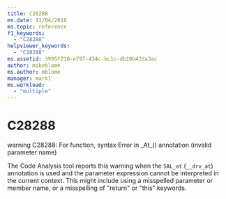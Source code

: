```yaml
---
title: C28288
ms.date: 11/04/2016
ms.topic: reference
f1_keywords:
  - "C28288"
helpviewer_keywords:
  - "C28288"
ms.assetid: 3995f210-e797-434c-bc1c-db10b42da3ac
author: mikeblome
ms.author: mblome
manager: markl
ms.workload:
  - "multiple"
---
```

# C28288
warning C28288: For function, syntax Error in \_At\_() annotation (invalid parameter name)

 The Code Analysis tool reports this warning when the `SAL_at` (`__drv_at`) annotation is used and the parameter expression cannot be interpreted in the current context. This might include using a misspelled parameter or member name, or a misspelling of "return" or "this" keywords.